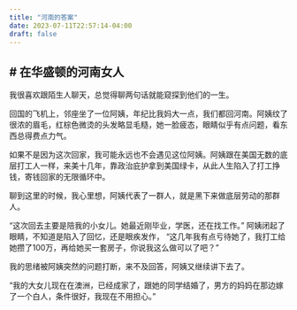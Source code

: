 ```yaml
---
title: "河南的答案"
date: 2023-07-11T22:57:14-04:00
draft: false
---
```



## # 在华盛顿的河南女人

我很喜欢跟陌生人聊天，总觉得聊两句话就能窥探到他们的一生。

回国的飞机上，邻座坐了一位阿姨，年纪比我妈大一点，我们都回河南。阿姨纹了很浓的眉毛，红棕色微烫的头发略显毛糙，她一脸疲态，眼睛似乎有点问题，看东西总得费点力气。

如果不是因为这次回家，我可能永远也不会遇见这位阿姨。阿姨跟在美国无数的底层打工人一样，来美十几年，靠政治庇护拿到美国绿卡，从此人生陷入了打工挣钱，寄钱回家的无限循环中。

聊到这里的时候，我心里想，阿姨代表了一群人，就是黑下来做底层劳动的那群人。

“这次回去主要是陪我的小女儿。她最近刚毕业，学医，还在找工作。” 阿姨闭起了眼睛，不知道是陷入了回忆，还是眼疾发作， “这几年我有点亏待她了，我打工给她攒了100万，再给她买一套房子，你说我这么做可以了吧？”

我的思绪被阿姨突然的问题打断，来不及回答，阿姨又继续讲下去了。

“我的大女儿现在在澳洲，已经成家了，跟她的同学结婚了，男方的妈妈在那边嫁了一个白人，条件很好，我现在不用担心。”

